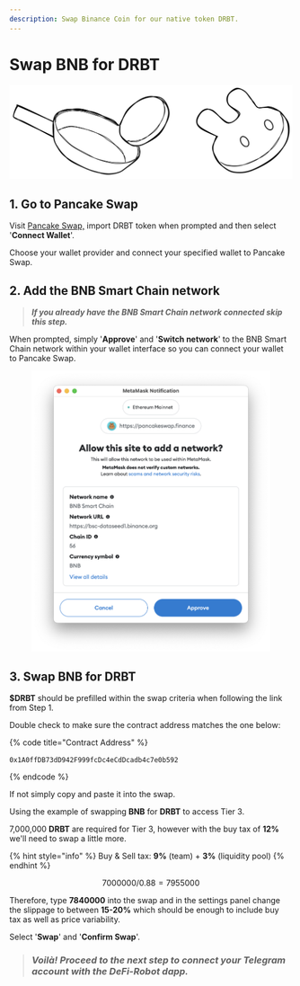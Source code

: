 ```yaml
---
description: Swap Binance Coin for our native token DRBT.
---
```


# Swap BNB for DRBT

<img src="../.gitbook/assets/file.drawing (12).svg" alt="" class="gitbook-drawing">

## 1. Go to Pancake Swap

Visit [Pancake Swap,](https://pancakeswap.finance/swap?outputCurrency=0x1a0ffdb73dd942f999fcdc4ecddcadb4c7e0b592\&chainId=56) import DRBT token when prompted and then select '**Connect Wallet**'.

Choose your wallet provider and connect your specified wallet to Pancake Swap.&#x20;

## 2. Add the BNB Smart Chain network

> _**If you already have the BNB Smart Chain network connected skip this step.**_

When prompted, simply '**Approve**' and  '**Switch network**' to the BNB Smart Chain network within your wallet interface so you can connect your wallet to Pancake Swap.

<figure><img src="../.gitbook/assets/Screenshot 2022-11-29 at 13.13.02.png" alt=""><figcaption></figcaption></figure>

## 3. Swap BNB for DRBT

**$DRBT** should be prefilled within the swap criteria when following the link from Step 1.&#x20;

Double check to make sure the contract address matches the one below:

{% code title="Contract Address" %}
```solidity
0x1A0ffDB73dD942F999fcDc4eCdDcadb4c7e0b592
```
{% endcode %}

If not simply copy and paste it into the swap.

Using the example of swapping **BNB** for **DRBT** to access Tier 3.

7,000,000 **DRBT** are required for Tier 3, however with the buy tax of **12%** we'll need to swap a little  more.

{% hint style="info" %}
Buy & Sell tax: **9%** (team) + **3%** (liquidity pool)
{% endhint %}

$$7000000 / 0.88 = 7955000$$

Therefore, type **7840000** into the swap and in the settings panel change the slippage to between **15-20%** which should be enough to include buy tax as well as price variability.

Select '**Swap**' and '**Confirm Swap**'.

> ### _**Voilà! Proceed to the next step to connect your Telegram account with the DeFi-Robot dapp.**_
